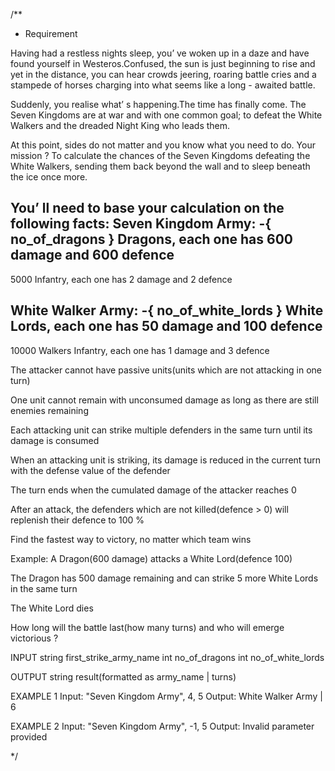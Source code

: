 /**
 * Requirement

 Having had a restless nights sleep, you’ ve woken up in a daze and have found yourself in Westeros.Confused, the sun is just beginning to rise and yet in the distance, you can hear crowds jeering, roaring battle cries and a stampede of horses charging into what seems like a long - awaited battle.

 Suddenly, you realise what’ s happening.The time has finally come. The Seven Kingdoms are at war and with one common goal;
 to defeat the White Walkers and the dreaded Night King who leads them.

 At this point, sides do not matter and you know what you need to do. Your mission ? To calculate the chances of the Seven Kingdoms defeating the White Walkers, sending them back beyond the wall and to sleep beneath the ice once more.

 You’ ll need to base your calculation on the following facts:
   Seven Kingdom Army:
   -{
     no_of_dragons
   }
 Dragons,
 each one has 600 damage and 600 defence
   -
   5000 Infantry, each one has 2 damage and 2 defence

 White Walker Army:
   -{
     no_of_white_lords
   }
 White Lords, each one has 50 damage and 100 defence
   -
   10000 Walkers Infantry, each one has 1 damage and 3 defence

 The attacker cannot have passive units(units which are not attacking in one turn)

 One unit cannot remain with unconsumed damage as long as there are still enemies remaining

 Each attacking unit can strike multiple defenders in the same turn until its damage is consumed

 When an attacking unit is striking, its damage is reduced in the current turn with the defense value of the defender

 The turn ends when the cumulated damage of the attacker reaches 0

 After an attack, the defenders which are not killed(defence > 0) will replenish their defence to 100 %
 
 Find the fastest way to victory, no matter which team wins

 Example: A Dragon(600 damage) attacks a White Lord(defence 100)

 The Dragon has 500 damage remaining and can strike 5 more White Lords in the same turn

 The White Lord dies

 How long will the battle last(how many turns) and who will emerge victorious ?

 INPUT
 string first_strike_army_name
 int no_of_dragons
 int no_of_white_lords

 OUTPUT
 string result(formatted as army_name | turns)

 EXAMPLE 1
 Input: "Seven Kingdom Army", 4, 5
 Output: White Walker Army | 6

 EXAMPLE 2
 Input: "Seven Kingdom Army", -1, 5
 Output: Invalid parameter provided

 */